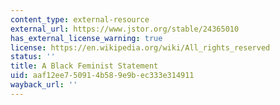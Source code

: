 ```yaml
---
content_type: external-resource
external_url: https://www.jstor.org/stable/24365010
has_external_license_warning: true
license: https://en.wikipedia.org/wiki/All_rights_reserved
status: ''
title: A Black Feminist Statement
uid: aaf12ee7-5091-4b58-9e9b-ec333e314911
wayback_url: ''
---
```

